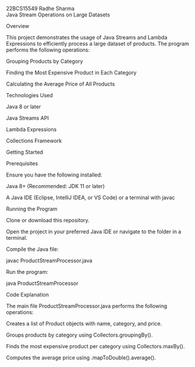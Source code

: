 22BCS15549    Radhe Sharma                                                                                                                     
                                                                                                                                                                          Java Stream Operations on Large Datasets

Overview

This project demonstrates the usage of Java Streams and Lambda Expressions to efficiently process a large dataset of products. The program performs the following operations:

Grouping Products by Category

Finding the Most Expensive Product in Each Category

Calculating the Average Price of All Products

Technologies Used

Java 8 or later

Java Streams API

Lambda Expressions

Collections Framework

Getting Started

Prerequisites

Ensure you have the following installed:

Java 8+ (Recommended: JDK 11 or later)

A Java IDE (Eclipse, IntelliJ IDEA, or VS Code) or a terminal with javac

Running the Program

Clone or download this repository.

Open the project in your preferred Java IDE or navigate to the folder in a terminal.

Compile the Java file:

javac ProductStreamProcessor.java

Run the program:

java ProductStreamProcessor

Code Explanation

The main file ProductStreamProcessor.java performs the following operations:

Creates a list of Product objects with name, category, and price.

Groups products by category using Collectors.groupingBy().

Finds the most expensive product per category using Collectors.maxBy().

Computes the average price using .mapToDouble().average().
